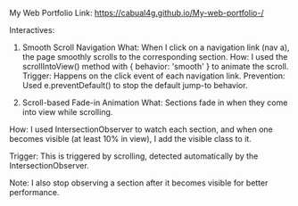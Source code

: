My Web Portfolio Link: https://cabual4g.github.io/My-web-portfolio-/

Interactives:
1. Smooth Scroll Navigation
What: When I click on a navigation link (nav a), the page smoothly scrolls to the corresponding section.
How: I used the scrollIntoView() method with { behavior: 'smooth' } to animate the scroll.
Trigger: Happens on the click event of each navigation link.
Prevention: Used e.preventDefault() to stop the default jump-to behavior.

2. Scroll-based Fade-in Animation
What: Sections fade in when they come into view while scrolling.

How: I used IntersectionObserver to watch each section, and when one becomes visible (at least 10% in view), I add the visible class to it.

Trigger: This is triggered by scrolling, detected automatically by the IntersectionObserver.

Note: I also stop observing a section after it becomes visible for better performance.
